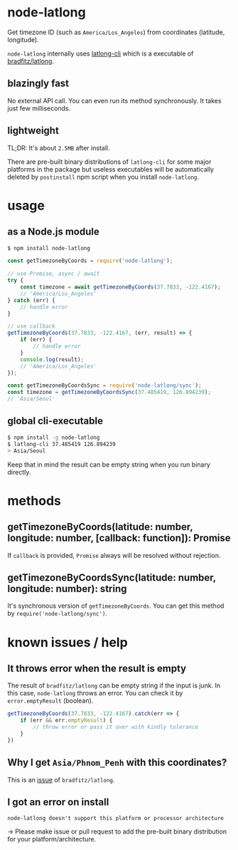 # node-latlong
Get timezone ID (such as `America/Los_Angeles`) from coordinates (latitude, longitude).

`node-latlong` internally uses [latlong-cli](https://github.com/Ecube-Labs/latlong-cli) which is a executable of [bradfitz/latlong](https://github.com/bradfitz/latlong).

## blazingly fast
No external API call. You can even run its method synchronously. It takes just few milliseconds.

## lightweight
TL;DR: It's about `2.5MB` after install.

There are pre-built binary distributions of `latlong-cli` for some major platforms in the package but useless executables will be automatically deleted by `postinstall` npm script when you install `node-latlong`.

# usage
## as a Node.js module
```bash
$ npm install node-latlong
```
```js
const getTimezoneByCoords = require('node-latlong');

// use Promise, async / await
try {
    const timezone = await getTimezoneByCoords(37.7833, -122.4167);
    // 'America/Los_Angeles'
} catch (err) {
    // handle error
}

// use callback
getTimezoneByCoords(37.7833, -122.4167, (err, result) => {
    if (err) {
        // handle error
    }
    console.log(result);
    // 'America/Los_Angeles'
});

const getTimezoneByCoordsSync = require('node-latlong/sync');
const timezone = getTimezoneByCoordsSync(37.485419, 126.894239);
// 'Asia/Seoul'
```
## global cli-executable
```bash
$ npm install -g node-latlong
$ latlong-cli 37.485419 126.894239
> Asia/Seoul
```
Keep that in mind the result can be empty string when you run binary directly.

# methods
## getTimezoneByCoords(latitude: number, longitude: number, [callback: function]): Promise
If `callback` is provided, `Promise` always will be resolved without rejection.
## getTimezoneByCoordsSync(latitude: number, longitude: number): string
It's synchronous version of `getTimezoneByCoords`. You can get this method by `require('node-latlong/sync')`.

# known issues / help
## It throws error when the result is empty
The result of `bradfitz/latlong` can be empty string if the input is junk. In this case, `node-latlong` throws an error. You can check it by `error.emptyResult` (boolean).
```js
getTimezoneByCoords(37.7833, -122.4167).catch(err => {
    if (err && err.emptyResult) {
        // throw error or pass it over with kindly tolerance
    }
})
```
## Why I get `Asia/Phnom_Penh` with this coordinates?
This is an [issue](https://github.com/bradfitz/latlong/issues/1) of `bradfitz/latlong`.

## I got an error on install
`node-latlong doesn't support this platform or processor architecture`

-> Please make issue or pull request to add the pre-built binary distribution for your platform/architecture.
